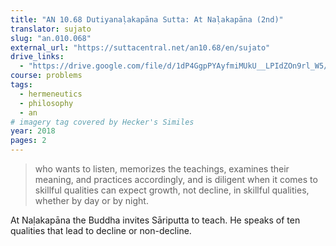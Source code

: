 ```yaml
---
title: "AN 10.68 Dutiyanaḷakapāna Sutta: At Naḷakapāna (2nd)"
translator: sujato
slug: "an.010.068"
external_url: "https://suttacentral.net/an10.68/en/sujato"
drive_links:
  - "https://drive.google.com/file/d/1dP4GgpPYAyfmiMUkU__LPIdZOn9rl_W5/view?usp=drivesdk"
course: problems
tags:
  - hermeneutics
  - philosophy
  - an
# imagery tag covered by Hecker's Similes
year: 2018
pages: 2
---
```


> who wants to listen, memorizes the teachings, examines their meaning, and practices accordingly, and is diligent when it comes to skillful qualities can expect growth, not decline, in skillful qualities, whether by day or by night.

At Naḷakapāna the Buddha invites Sāriputta to teach. He speaks of ten qualities that lead to decline or non-decline.

